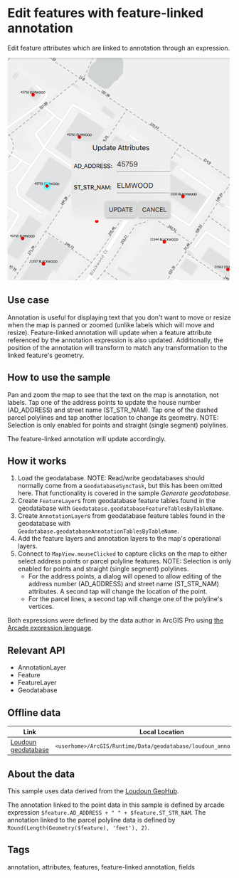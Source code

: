 # Edit features with feature-linked annotation

Edit feature attributes which are linked to annotation through an expression.

![](screenshot.png)

## Use case

Annotation is useful for displaying text that you don't want to move or resize when the map is panned or zoomed (unlike labels which will move and resize). Feature-linked annotation will update when a feature attribute referenced by the annotation expression is also updated. Additionally, the position of the annotation will transform to match any transformation to the linked feature's geometry.

## How to use the sample

Pan and zoom the map to see that the text on the map is annotation, not labels. Tap one of the address points to update the house number (AD_ADDRESS) and street name (ST_STR_NAM). Tap one of the dashed parcel polylines and tap another location to change its geometry. NOTE: Selection is only enabled for points and straight (single segment) polylines.

The feature-linked annotation will update accordingly.

## How it works

1. Load the geodatabase. NOTE: Read/write geodatabases should normally come from a `GeodatabaseSyncTask`, but this has been omitted here. That functionality is covered in the sample *Generate geodatabase*.
2. Create `FeatureLayer`s from geodatabase feature tables found in the geodatabase with `Geodatabase.geodatabaseFeatureTablesByTableName`.
3. Create `AnnotationLayer`s from geodatabase feature tables found in the geodatabase with `Geodatabase.geodatabaseAnnotationTablesByTableName`.
4. Add the feature layers and annotation layers to the map's operational layers.
5. Connect to `MapView.mouseClicked` to capture clicks on the map to either select address points or parcel polyline features.  NOTE: Selection is only enabled for points and straight (single segment) polylines.
    * For the address points, a dialog will opened to allow editing of the address number (AD_ADDRESS) and street name (ST_STR_NAM) attributes. A second tap will change the location of the point.
    * For the parcel lines, a second tap will change one of the polyline's vertices.

Both expressions were defined by the data author in ArcGIS Pro using [the Arcade expression language](https://developers.arcgis.com/arcade/).

## Relevant API

* AnnotationLayer
* Feature
* FeatureLayer
* Geodatabase

## Offline data

Link | Local Location
---------|-------|
|[Loudoun geodatabase](https://arcgisruntime.maps.arcgis.com/home/item.html?id=74c0c9fa80f4498c9739cc42531e9948)|`<userhome>/ArcGIS/Runtime/Data/geodatabase/loudoun_anno.geodatabase`|

## About the data

This sample uses data derived from the [Loudoun GeoHub](https://geohub-loudoungis.opendata.arcgis.com/).

The annotation linked to the point data in this sample is defined by arcade expression `$feature.AD_ADDRESS + " " + $feature.ST_STR_NAM`. The annotation linked to the parcel polyline data is defined by `Round(Length(Geometry($feature), 'feet'), 2)`.

## Tags

annotation, attributes, features, feature-linked annotation, fields

